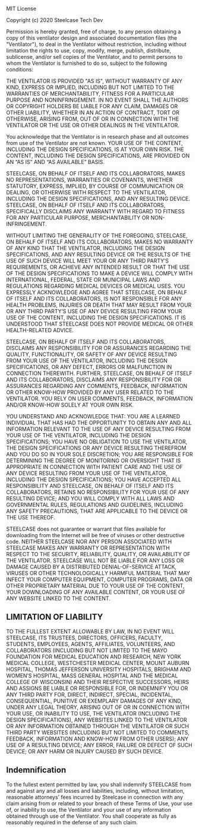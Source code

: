 MIT License

Copyright (c) 2020 Steelcase Tech Dev

Permission is hereby granted, free of charge, to any person obtaining a copy of this ventilator design and associated documentation files (the "Ventilator"), to deal in the Ventilator without restriction, including without limitation the rights to use, copy, modify, merge, publish, distribute, sublicense, and/or sell copies of the Ventilator, and to permit persons to whom the Ventilator is furnished to do so, subject to the following conditions:

THE VENTILATOR IS PROVIDED "AS IS", WITHOUT WARRANTY OF ANY KIND, EXPRESS OR IMPLIED, INCLUDING BUT NOT LIMITED TO THE WARRANTIES OF MERCHANTABILITY, FITNESS FOR A PARTICULAR PURPOSE AND NONINFRINGEMENT. IN NO EVENT SHALL THE AUTHORS OR COPYRIGHT HOLDERS BE LIABLE FOR ANY CLAIM, DAMAGES OR OTHER LIABILITY, WHETHER IN AN ACTION OF CONTRACT, TORT OR OTHERWISE, ARISING FROM, OUT OF OR IN CONNECTION WITH THE VENTILATOR OR THE USE OR OTHER DEALINGS IN THE VENTILATOR.

You acknowledge that the Ventilator is in research phase and all outcomes from use of the Ventilator are not known.  YOUR USE OF THE CONTENT, INCLUDING THE DESIGN SPECIFICATIONS, IS AT YOUR OWN RISK. THE CONTENT, INCLUDING THE DESIGN SPECIFICATIONS,  ARE PROVIDED ON AN “AS IS” AND “AS AVAILABLE” BASIS.

STEELCASE, ON BEHALF OF ITSELF AND ITS COLLABORATORS, MAKES NO REPRESENTATIONS, WARRANTIES OR COVENANTS, WHETHER STATUTORY, EXPRESS, IMPLIED, BY COURSE OF COMMUNICATION OR DEALING, OR OTHERWISE WITH RESPECT TO THE VENTILATOR, INCLUDING THE DESIGN SPECIFICATIONS, AND ANY RESULTING DEVICE.  STEELCASE, ON BEHALF OF ITSELF AND ITS COLLABORATORS,  SPECIFICALLY DISCLAIMS ANY WARRANTY WITH REGARD TO FITNESS FOR ANY PARTICULAR PURPOSE, MERCHANTABILITY OR NON-INFRINGEMENT.

WITHOUT LIMITING THE GENERALITY OF THE FOREGOING, STEELCASE, ON BEHALF OF ITSELF AND ITS COLLABORATORS, MAKES NO WARRANTY OF ANY KIND THAT THE VENTILATOR, INCLUDING THE DESIGN SPECIFICATIONS, AND ANY RESULTING DEVICE OR THE RESULTS OF THE USE OF SUCH DEVICE WILL MEET YOUR OR ANY THIRD PARTY’S REQUIREMENTS, OR ACHIEVE ANY INTENDED RESULT OR THAT THE USE OF THE DESIGN SPECIFICATIONS TO MAKE A DEVICE WILL COMPLY WITH INTERNATIONAL, FEDERAL, STATE OR MUNICIPAL LAWS AND REGULATIONS REGARDING MEDICAL DEVICES OR MEDICAL USES.  YOU EXPRESSLY ACKNOWLEDGE AND AGREE THAT STEELCASE, ON BEHALF OF ITSELF AND ITS COLLABORATORS, IS NOT RESPONSIBLE FOR ANY HEALTH PROBLEMS, INJURIES OR DEATH THAT MAY RESULT FROM YOUR OR ANY THIRD PARTY’S USE OF ANY DEVICE RESULTING FROM YOUR USE OF THE CONTENT, INCLUDING THE DESIGN SPECIFICATIONS.  IT IS UNDERSTOOD THAT STEELCASE DOES NOT PROVIDE MEDICAL OR OTHER HEALTH-RELATED ADVICE.

STEELCASE, ON BEHALF OF ITSELF AND ITS COLLABORATORS, DISCLAIMS ANY RESPONSIBILITY FOR OR ASSURANCES REGARDING THE QUALITY, FUNCTIONALITY, OR SAFETY OF ANY DEVICE RESULTING FROM YOUR USE OF THE VENTILATOR, INCLUDING THE DESIGN SPECIFICATIONS, OR ANY DEFECT, ERRORS OR MALFUNCTION IN CONNECTION THEREWITH.  FURTHER, STEELCASE, ON BEHALF OF ITSELF AND ITS COLLABORATORS, DISCLAIMS ANY RESPONSIBILITY FOR OR ASSURANCES REGARDING ANY COMMENTS, FEEDBACK, INFORMATION OR OTHER KNOW-HOW PROVIDED BY ANY USER RELATED TO THE VENTILATOR. YOU RELY ON USER COMMENTS, FEEDBACK, INFORMATION AND/OR KNOW-HOW SOLELY AT YOUR OWN RISK.

YOU UNDERSTAND AND ACKNOWLEDGE THAT: YOU ARE A LEARNED INDIVIDUAL THAT HAS HAD THE OPPORTUNITY TO OBTAIN ANY AND ALL INFORMATION RELEVANT TO THE USE OF ANY DEVICE RESULTING FROM YOUR USE OF THE VENTILATOR, INCLUDING THE DESIGN SPECIFICATIONS; YOU HAVE NO OBLIGATION TO USE THE VENTILATOR, THE DESIGN SPECIFICATIONS OR ANY DEVICE RESULTING THEREFROM AND YOU DO SO IN YOUR SOLE DISCRETION; YOU ARE RESPONSIBLE FOR DETERMINING THE DEGREE OF MONITORING OR OVERSIGHT THAT IS APPROPRIATE IN CONNECTION WITH PATIENT CARE AND THE USE OF ANY DEVICE RESULTING FROM YOUR USE OF THE VENTILATOR, INCLUDING THE DESIGN SPECIFICATIONS; YOU HAVE ACCEPTED ALL RESPONSIBILITY AND STEELCASE, ON BEHALF OF ITSELF AND ITS COLLABORATORS, RETAINS NO RESPONSIBILITY FOR YOUR USE OF ANY RESULTING DEVICE; AND YOU WILL COMPLY WITH ALL LAWS AND GOVERNMENTAL RULES, REGULATIONS AND GUIDELINES, INCLUDING ANY SAFETY PRECAUTIONS, THAT ARE APPLICABLE TO THE DEVICE OR THE USE THEREOF.

STEELCASE does not guarantee or warrant that files available for downloading from the Internet will be free of viruses or other destructive code. NEITHER STEELCASE NOR ANY PERSON ASSOCIATED WITH STEELCASE MAKES ANY WARRANTY OR REPRESENTATION WITH RESPECT TO THE SECURITY, RELIABILITY, QUALITY, OR AVAILABILITY OF THE VENTILATOR. STEELCASE WILL NOT BE LIABLE FOR ANY LOSS OR DAMAGE CAUSED BY A DISTRIBUTED DENIAL-OF-SERVICE ATTACK, VIRUSES OR OTHER TECHNOLOGICALLY HARMFUL MATERIAL THAT MAY INFECT YOUR COMPUTER EQUIPMENT, COMPUTER PROGRAMS, DATA OR OTHER PROPRIETARY MATERIAL DUE TO YOUR USE OF THE CONTENT, YOUR DOWNLOADING OF ANY AVAILABLE CONTENT, OR YOUR USE OF ANY WEBSITE LINKED TO THE CONTENT.

## LIMITATION OF LIABILITY

TO THE FULLEST EXTENT ALLOWABLE BY LAW, IN NO EVENT WILL STEELCASE, ITS TRUSTEES, DIRECTORS, OFFICERS, FACULTY, STUDENTS, EMPLOYEES, AGENTS, AFFILIATES, VOLUNTEERS, AND COLLABORATORS (INCLUDING BUT NOT LIMITED TO THE MAYO FOUNDATION FOR MEDICAL EDUCATION AND RESEARCH, NEW YORK MEDICAL COLLEGE, WESTCHESTER MEDICAL CENTER, MOUNT AUBURN HOSPITAL, THOMAS JEFFERSON UNIVERSITY HOSPITALS, BRIGHAM AND WOMEN’S HOSPITAL, MASS GENERAL HOSPITAL AND THE MEDICAL COLLEGE OF WISCONSIN) AND THEIR RESPECTIVE SUCCESSORS, HEIRS AND ASSIGNS BE LIABLE OR RESPONSIBLE FOR, OR INDEMNIFY YOU OR ANY THIRD PARTY FOR, DIRECT, INDIRECT, SPECIAL, INCIDENTAL, CONSEQUENTIAL, PUNITIVE OR EXEMPLARY DAMAGES OF ANY KIND, UNDER ANY LEGAL THEORY, ARISING OUT OF OR IN CONNECTION WITH YOUR USE, OR INABILITY TO USE, THE VENTILATOR (INCLUDING THE DESIGN SPECIFICATIONS), ANY WEBSITES LINKED TO THE VENTILATOR OR ANY INFORMATION OBTAINED THROUGH THE VENTILATOR OR SUCH THIRD PARTY WEBSITES (INCLUDING BUT NOT LIMITED TO COMMENTS, FEEDBACK, INFORMATION AND KNOW-HOW FROM OTHER USERS); ANY USE OF A RESULTING DEVICE; ANY ERROR, FAILURE OR DEFECT OF SUCH DEVICE; OR ANY HARM OR INJURY CAUSED BY SUCH DEVICE.

## Indemnification

To the fullest extent permitted by law, you shall indemnify STEELCASE from and against any and all losses and liabilities, including, without limitation, reasonable attorneys’ fees incurred by Steelcase in connection with any claim arising from or related to your breach of these Terms of Use, your use of, or inability to use, the Ventilator and your use of any information obtained through use of the Ventilator. You shall cooperate as fully as reasonably required in the defense of any such claim.
